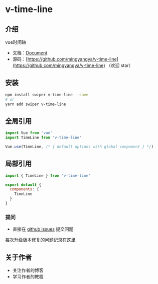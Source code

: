 # v-time-line

## 介绍

vue时间轴

- 文档：[Document](./README.md)
- 源码：[https://github.com/mingyangya/v-time-line](https://github.com/mingyangya/v-time-line) （欢迎 star）

## 安装

```bash
npm install swiper v-time-line --save
# or
yarn add swiper v-time-line
```

## 全局引用

```javascript
import Vue from 'vue'
import TimeLine from 'v-time-line'

Vue.use(TimeLine, /* { default options with global component } */)
```

## 局部引用

```javascript
import { TimeLine } from 'v-time-line'

export default {
  components: {
    TimeLine
  }
}
```

### 提问

- 直接在 [github issues](https://github.com/mingyangya/v-time-line/issues) 提交问题

每次升级版本修复的问题记录在[这里](./ISSUE.md)

## 关于作者

- 关注作者的博客 
- 学习作者的教程

